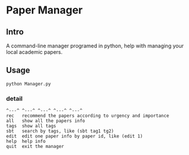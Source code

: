 # Paper Manager
##  Intro
A command-line manager programed in python, help with managing your local academic papers.
## Usage
 ```
 python Manager.py
 ```
### detail
```
^---^ ^---^ ^---^ ^---^ ^---^
rec   recommend the papers according to urgency and importance
all   show all the papers info
tags  show all tags
sbt   search by tags, like (sbt tag1 tg2)
edit  edit one paper info by paper id, like (edit 1)
help  help info
quit  exit the manager
```